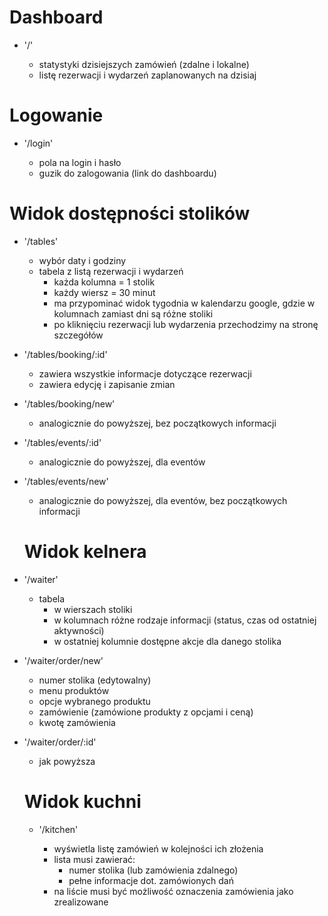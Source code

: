 # Dashboard

- '/'

  - statystyki dzisiejszych zamówień (zdalne i lokalne)
  - listę rezerwacji i wydarzeń zaplanowanych na dzisiaj

# Logowanie

- '/login'

  - pola na login i hasło
  - guzik do zalogowania (link do dashboardu)

# Widok dostępności stolików

- '/tables'

  - wybór daty i godziny
  - tabela z listą rezerwacji i wydarzeń
    - każda kolumna = 1 stolik
    - każdy wiersz = 30 minut
    - ma przypominać widok tygodnia w kalendarzu google, gdzie w kolumnach zamiast dni są różne stoliki
    - po kliknięciu rezerwacji lub wydarzenia przechodzimy na stronę szczegółów

- '/tables/booking/:id'

  - zawiera wszystkie informacje dotyczące rezerwacji
  - zawiera edycję i zapisanie zmian

- '/tables/booking/new'

  - analogicznie do powyższej, bez początkowych informacji

- '/tables/events/:id'

  - analogicznie do powyższej, dla eventów

- '/tables/events/new'

  - analogicznie do powyższej, dla eventów, bez początkowych informacji

  # Widok kelnera

- '/waiter'

  - tabela
    - w wierszach stoliki
    - w kolumnach różne rodzaje informacji (status, czas od ostatniej aktywności)
    - w ostatniej kolumnie dostępne akcje dla danego stolika

- '/waiter/order/new'

  - numer stolika (edytowalny)
  - menu produktów
  - opcje wybranego produktu
  - zamówienie (zamówione produkty z opcjami i ceną)
  - kwotę zamówienia

- '/waiter/order/:id'

  - jak powyższa

  # Widok kuchni

  - '/kitchen'

    - wyświetla listę zamówień w kolejności ich złożenia
    - lista musi zawierać:
      - numer stolika (lub zamówienia zdalnego)
      - pełne informacje dot. zamówionych dań
    - na liście musi być możliwość oznaczenia zamówienia jako zrealizowane


